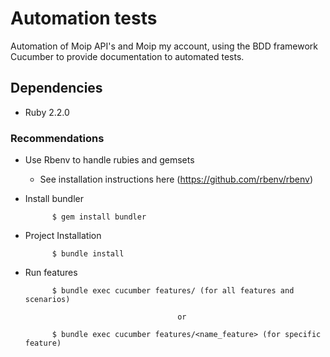 # Automation tests

Automation of Moip API's and Moip my account, using the BDD framework Cucumber to provide documentation to automated tests.

## Dependencies

* Ruby 2.2.0

### Recommendations

* Use Rbenv to handle rubies and gemsets

  * See installation instructions here (https://github.com/rbenv/rbenv)
  
* Install bundler

            $ gem install bundler

* Project Installation

            $ bundle install

* Run features

            $ bundle exec cucumber features/ (for all features and scenarios)

                                        or

            $ bundle exec cucumber features/<name_feature> (for specific feature)
